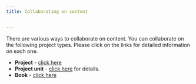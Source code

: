 ```yaml
---
title: Collaborating on content


---
```


There are various ways to collaborate on content. You can collaborate on the following project types. Please click on the links for detailed information on each one.

- **Project** - [click here](/ide/features/real-time)
- **Project unit** - [click here](/courses/units/course-collaborate) for details.
- **Book** - [click here](/books/permissions)



